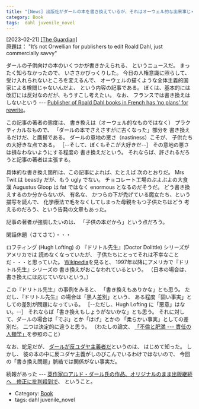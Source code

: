 ```yaml
---
title: "[News] 出版社がダールの本を書き換えているが、それはオーウェル的な出来事じゃないんだ；商売上の知恵なのさ ---むずかしい問題だが・・・やっぱり改訂はよくないと思う"
category: Book
tags:  dahl juvenile_novel
---
```


[2023-02-21] [[The Guardian]](https://amp.theguardian.com/commentisfree/2023/feb/20/roald-dahl-industry-classics-parents?utm_source=pocket_saves)  
 原題は：
"It’s not Orwellian for publishers to edit Roald Dahl, 
just commercially savvy"

 ダールの子供向けの本のいくつかが書きかえられる、
というニュースだ。
まったく知らなかったので、
いささかびっくりした。
今日の人権意識に照らして、
受け入れられないところを変えるんで、
オーウェルの描くような全体主義的国家による検閲じゃないんだよ、
という内容の記事である。
ぼくは、基本的には改訂には反対なのだが、もうすこし考えたい。
なお、
フランスでは書き換えはしないという ---
[Publisher of Roald Dahl books in French has ‘no plans’ for rewrite](https://www.theguardian.com/books/2023/feb/21/publisher-of-roald-dahl-books-in-french-no-plans-for-rewrite?utm_source=pocket_saves)。

 この記事の著者の態度は、
書き換えは（オーウェル的なものではなく）
プラクティカルなもので、
「ダールの本でさえさすがに古くなった」部分を
書き換えるだけだ、と鷹揚である。
ダールの意地の悪さ（nastiness）こそが、
子供たちの大好きな点である。
［--そして、ぼくもそこが大好きだ--］
その意地の悪さは損なわないようにする程度の
書き換えだという。
それならば、許されるだろうと記事の著者は主張する。

 具体的な書き換え箇所は、この記事によれば、たとえば
次のとおりだ。
Mrs Twit は beastly だが、もう ugly でない。
チョコレート工場のぶよぶよの大食漢 Augustus Gloop は
fat ではなく enormous となるのだそうだ。
どう書き換えするのか分からないが、
有名な、
かつらの下が禿げている魔女たち、という描写を読んで、
化学療法で毛をなくしてしまった母親をもつ子供たちはどう
考えるのだろう、という告発の文章もあった。

 記事の著者が強調したいのは、
「子供の本だから」という点だろう。

 閑話休題（さてさて）・・・

 ロフティング (Hugh Lofting) の
『ドリトル先生』(Doctor Dolittle) シリーズがアメリカでは
読めなくなっていたが、
子供たちにとってそれは不幸なことだ・・・と思っていた。
[Wikipedia](https://ja.wikipedia.org/wiki/%E3%83%89%E3%83%AA%E3%83%88%E3%83%AB%E5%85%88%E7%94%9F%E3%82%A2%E3%83%95%E3%83%AA%E3%82%AB%E3%82%86%E3%81%8D)を見ると、
1997年以降にアメリカで『ドリトル先生』シリーズの
書き換えがおこなわれているという。
（日本の場合は、書き換えには応じていないという。）

 この『ドリトル先生』の事例をみると、
「書き換えもありかな」とも思う。
ただし、『ドリトル先生』の場合は「黒人差別」という、
ある程度「固い事実」としての差別が問題になっている。
［--ただし、Hugh Lofting に「悪意」はない。--］
それならば「書き換えもしょうがないかな」とも思う。
それに対して、ダールの場合は「でぶ」とか「はげ」とかの
「柔らかい事実」としての差別だ。
二つは決定的に違うと思う。
（わたしの論文、
[「不倫と肥満 --- 責任の人類学」](https://doi.org/10.18910/60578)を参照のこと）

 なお、蛇足だが、
[ダールが反ユダヤ主義者だ](https://www.theguardian.com/books/2020/dec/06/roald-dahl-family-apologises-for-his-antisemitism)というのは、
はじめて知った。
しかし、
彼の本の中に反ユダヤ主義がしのびこんでいるわけではないので、
今回の「書き換え問題」脈絡では関係がない事実だ。

<!--more-->

 続報があった ---
[英作家ロアルド・ダール氏の作品、オリジナルのまま出版継続へ　修正に批判殺到で](https://www.bbc.com/japanese/64794821?utm_source=pocket_saves)、
ということ。

- Category: [Book](/categories.html#Book)
- tags:  dahl juvenile_novel

